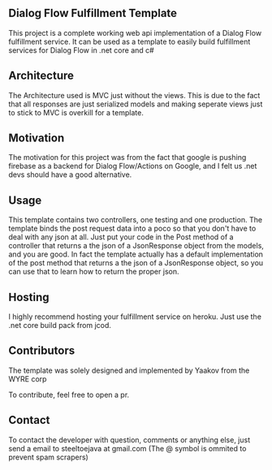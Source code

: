 ## Dialog Flow Fulfillment Template

This project is a complete working web api implementation of a Dialog Flow fulfillment service. It can be used as a template to easily build fulfillment services for Dialog Flow in .net core and c#

## Architecture

The Architecture used is MVC just without the views. This is due to the fact that all responses are just serialized models and making seperate views just to stick to MVC is overkill for a template.


## Motivation

The motivation for this project was from the fact that google is pushing firebase as a backend for Dialog Flow/Actions on Google, and I felt us .net devs should have a good alternative.

## Usage

This template contains two controllers, one testing and one production. The template binds the post request data into a poco so that you don't have to deal with any json at all. Just put your code in the Post method of a controller that returns a the json of a JsonResponse object from the models, and you are good. In fact the template actually has a default implementation of the post method that returns a the json of a JsonResponse object, so you can use that to learn how to return the proper json.

## Hosting

I highly recommend hosting your fulfillment service on heroku. Just use the .net core build pack from jcod.

## Contributors

The template was solely designed and implemented by Yaakov from the WYRE corp

To contribute, feel free to open a pr.

## Contact

To contact the developer with question, comments or anything else, just send a email to steeltoejava at gmail.com (The @ symbol is ommited to prevent spam scrapers)
